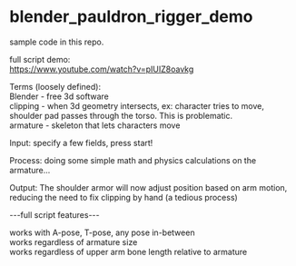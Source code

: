 # blender_pauldron_rigger_demo
sample code in this repo.

full script demo:</br>
https://www.youtube.com/watch?v=pIUIZ8oavkg

Terms (loosely defined):</br>
Blender - free 3d software</br>
clipping - when 3d geometry intersects, ex: character tries to move, shoulder pad passes through the torso. This is problematic.</br>
armature - skeleton that lets characters move</br>

Input:
specify a few fields, press start!</br>

Process:
doing some simple math and physics calculations on the armature...</br>

Output:
The shoulder armor will now adjust position based on arm motion,</br>
reducing the need to fix clipping by hand (a tedious process)</br>

---full script features---

works with A-pose, T-pose, any pose in-between</br>
works regardless of armature size</br>
works regardless of upper arm bone length relative to armature</br>
